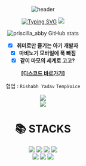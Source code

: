 <div align="center">

![header](https://capsule-render.vercel.app/api?type=waving&color=gradient&customColorList=1&height=200&text=Abby's%20GITHUB&fontSize=50&animation=twinkling&fontAlign=75&fontAlignY=)

[![Typing SVG](https://readme-typing-svg.demolab.com?font=Dongle&size=30&pause=1000&color=A068EA&width=435&lines=You+and+me%2C+what+are+we+if+we+not+together%3F)](https://git.io/typing-svg)
<img src=https://tempvoice.xyz/embeds/discord/copyright-bar.png/>

![priscilla_abby GitHub stats](https://github-readme-stats.vercel.app/api?username=oeyn-io&show_icons=true&theme=tokyonight)<br>

- [x] **취미로만 즐기는 아기 개발자**
- [x] **마비노기 모바일에 푹 빠짐**
- [x] **같이 마모의 세계로 고고?**

[ **[디스코드 바로가기]** ](https://discord.gg/mabinogi01)

협업 :
`Rishabh Yadav`
`TempVoice`

<img src="https://cdn.discordapp.com/attachments/1179871135425368144/1370566768589930526/2c47d82cd962d1c2.png?ex=681ff745&is=681ea5c5&hm=ec165e443642879ed906f2309d64c1bb1991d3fd5029222d088ba539ee39d950&"/>


<div>
<img src=https://tempvoice.xyz/embeds/discord/copyright-bar.png/>
<div align=center><h1>📚 STACKS</h1></div>
<img src="https://img.shields.io/badge/HTML5-E34F26?style=flat-square&logo=html5&logoColor=white"/>
<img src="https://img.shields.io/badge/CSS3-1572B6?style=flat-square&logo=css3&logoColor=white"/>
<img src="https://img.shields.io/badge/Typescript-3178C6?style=flat-square&logo=typescript&logoColor=white"/>
<img src="https://img.shields.io/badge/Java-007396?style=flat-square&logo=java&logoColor=white"/><br>
<img src="https://img.shields.io/badge/React-61DAFB?style=flat-square&logo=react&logoColor=white"/>
<img src="https://img.shields.io/badge/JavaScript-F7DF1E?style=flat-square&logo=javascript&logoColor=white"/>
<img src="https://img.shields.io/badge/VisualStudioCode-007ACC?style=flat-square&logo=visualstudiocode&logoColor=white"/>
